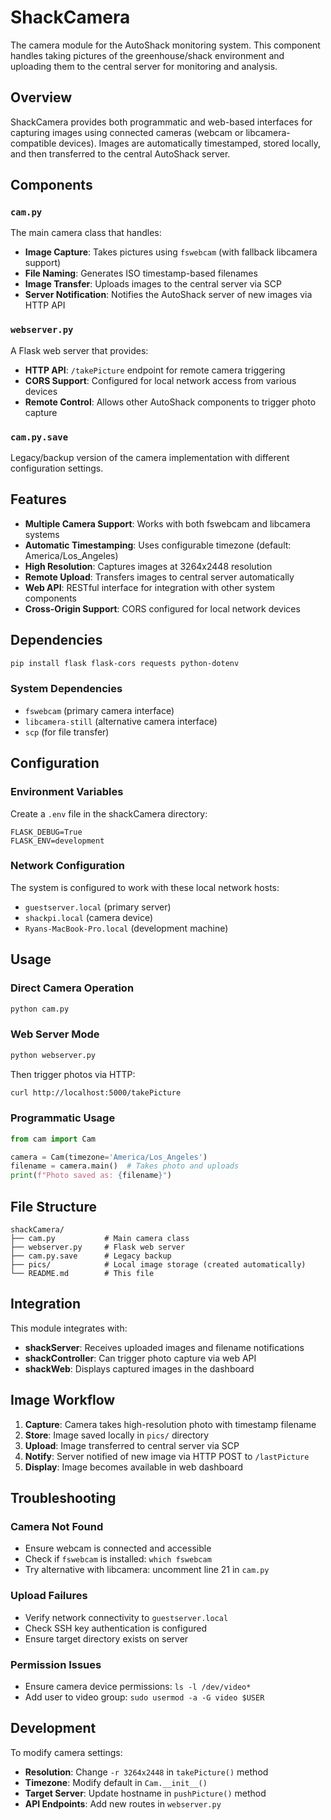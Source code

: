 # ShackCamera

The camera module for the AutoShack monitoring system. This component handles taking pictures of the greenhouse/shack environment and uploading them to the central server for monitoring and analysis.

## Overview

ShackCamera provides both programmatic and web-based interfaces for capturing images using connected cameras (webcam or libcamera-compatible devices). Images are automatically timestamped, stored locally, and then transferred to the central AutoShack server.

## Components

### `cam.py`
The main camera class that handles:
- **Image Capture**: Takes pictures using `fswebcam` (with fallback libcamera support)
- **File Naming**: Generates ISO timestamp-based filenames 
- **Image Transfer**: Uploads images to the central server via SCP
- **Server Notification**: Notifies the AutoShack server of new images via HTTP API

### `webserver.py`
A Flask web server that provides:
- **HTTP API**: `/takePicture` endpoint for remote camera triggering
- **CORS Support**: Configured for local network access from various devices
- **Remote Control**: Allows other AutoShack components to trigger photo capture

### `cam.py.save`
Legacy/backup version of the camera implementation with different configuration settings.

## Features

- **Multiple Camera Support**: Works with both fswebcam and libcamera systems
- **Automatic Timestamping**: Uses configurable timezone (default: America/Los_Angeles)
- **High Resolution**: Captures images at 3264x2448 resolution
- **Remote Upload**: Transfers images to central server automatically
- **Web API**: RESTful interface for integration with other system components
- **Cross-Origin Support**: CORS configured for local network devices

## Dependencies

```bash
pip install flask flask-cors requests python-dotenv
```

### System Dependencies
- `fswebcam` (primary camera interface)
- `libcamera-still` (alternative camera interface)
- `scp` (for file transfer)

## Configuration

### Environment Variables
Create a `.env` file in the shackCamera directory:

```env
FLASK_DEBUG=True
FLASK_ENV=development
```

### Network Configuration
The system is configured to work with these local network hosts:
- `guestserver.local` (primary server)
- `shackpi.local` (camera device)
- `Ryans-MacBook-Pro.local` (development machine)

## Usage

### Direct Camera Operation
```bash
python cam.py
```

### Web Server Mode
```bash
python webserver.py
```

Then trigger photos via HTTP:
```bash
curl http://localhost:5000/takePicture
```

### Programmatic Usage
```python
from cam import Cam

camera = Cam(timezone='America/Los_Angeles')
filename = camera.main()  # Takes photo and uploads
print(f"Photo saved as: {filename}")
```

## File Structure

```
shackCamera/
├── cam.py           # Main camera class
├── webserver.py     # Flask web server
├── cam.py.save      # Legacy backup
├── pics/            # Local image storage (created automatically)
└── README.md        # This file
```

## Integration

This module integrates with:
- **shackServer**: Receives uploaded images and filename notifications
- **shackController**: Can trigger photo capture via web API
- **shackWeb**: Displays captured images in the dashboard

## Image Workflow

1. **Capture**: Camera takes high-resolution photo with timestamp filename
2. **Store**: Image saved locally in `pics/` directory
3. **Upload**: Image transferred to central server via SCP
4. **Notify**: Server notified of new image via HTTP POST to `/lastPicture`
5. **Display**: Image becomes available in web dashboard

## Troubleshooting

### Camera Not Found
- Ensure webcam is connected and accessible
- Check if `fswebcam` is installed: `which fswebcam`
- Try alternative with libcamera: uncomment line 21 in `cam.py`

### Upload Failures
- Verify network connectivity to `guestserver.local`
- Check SSH key authentication is configured
- Ensure target directory exists on server

### Permission Issues
- Ensure camera device permissions: `ls -l /dev/video*`
- Add user to video group: `sudo usermod -a -G video $USER`

## Development

To modify camera settings:
- **Resolution**: Change `-r 3264x2448` in `takePicture()` method
- **Timezone**: Modify default in `Cam.__init__()`
- **Target Server**: Update hostname in `pushPicture()` method
- **API Endpoints**: Add new routes in `webserver.py`

